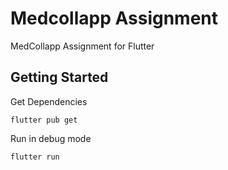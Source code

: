 # Medcollapp Assignment

MedCollapp Assignment for Flutter

## Getting Started

Get Dependencies
```
flutter pub get
```

Run in debug mode
```
flutter run
```
